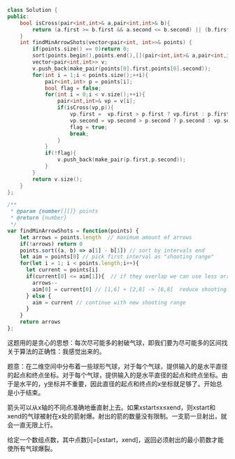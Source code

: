 ```cpp
class Solution {
public:
    bool isCross(pair<int,int>& a,pair<int,int>& b){
        return (a.first >= b.first && a.second <= b.second) || (b.first >= a.first && b.first <= a.second);
    }
    int findMinArrowShots(vector<pair<int, int>>& points) {
        if(points.size() == 0)return 0;
        sort(points.begin(),points.end(),[](pair<int,int>& a,pair<int,int>& b){if(a.first == b.first)return a.first<b.first;return a.second < b.second;});
        vector<pair<int,int>> v;
        v.push_back(make_pair(points[0].first,points[0].second));
        for(int i = 1;i < points.size();++i){
            pair<int,int> p = points[i];
            bool flag = false;
            for(int i = 0;i < v.size();++i){
                pair<int,int>& vp = v[i];
                if(isCross(vp,p)){
                    vp.first =  vp.first > p.first ? vp.first : p.first;
                    vp.second = vp.second > p.second ? p.second : vp.second;
                    flag = true;
                    break;
                }
            }
            if(!flag){
                v.push_back(make_pair(p.first,p.second));
            }
        }
        return v.size();
    }
};
```
```javascript
/**
 * @param {number[][]} points
 * @return {number}
 */
var findMinArrowShots = function(points) {
    let arrows = points.length  // maximum amount of arrows
    if(!arrows) return 0
    points.sort((a, b) => a[1] - b[1]) // sort by intervals end
    let aim = points[0] // pick first interval as "shooting range"
    for(let i = 1; i < points.length;i++){
      let current = points[i]
      if(current[0] <= aim[1]){  // if they overlap we can use less arrows
        arrows--
        aim[0] = current[0] // [1,6] + [2,8] -> [6,8]  reduce shooting range
      } else {
        aim = current // continue with new shooting range
      }
    }
    return arrows
};
```



<pre>
这题用的是贪心的思想：每次尽可能多的射破气球，即我们要为尽可能多的区间找到他们的共同区间。假设已经存在一个区间，这时候又来了一个新的区间，我们首先判断这两个区间有没有相交的部分，如果有的的话我们取他们相交部分来和下次新进来的区间进行比较判断；如果没有的话，我们就创建一个新的区间，即我们现在有了两个独立的不相交的区间，等第三个新的区间进来的时候，我们将新区间依次和已经存在的两个区间进行对比看看能不能放进去。后面同理这么干。
关于算法的正确性：我感觉出来的。
</pre>
题意：在二维空间中分布着一些球形气球，对于每个气球，提供输入的是水平直径的起点和终点坐标。对于每个气球，提供输入的是水平直径的起点和终点坐标。由于是水平的，y坐标并不重要，因此直径的起点和终点的x坐标就足够了。开始总是小于结束。

箭头可以从x轴的不同点准确地垂直射上去。如果xstart≤x≤xend，则xstart和xend的气球被射在x处的箭射爆。射出的箭的数量没有限制。一支箭一旦射出，就会一直无限上行。

给定一个数组点数，其中点数[i]=[xstart，xend]，返回必须射出的最小箭数才能使所有气球爆裂。